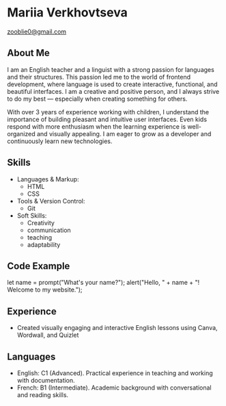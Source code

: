 # Mariia Verkhovtseva
zooblie0@gmail.com
## About Me
I am an English teacher and a linguist with a strong passion for languages and their structures. This passion led me to the world of frontend development, where language is used to create interactive, functional, and beautiful interfaces.
I am a creative and positive person, and I always strive to do my best — especially when creating something for others. 

With over 3 years of experience working with children, I understand the importance of building pleasant and intuitive user interfaces. Even kids respond with more enthusiasm when the learning experience is well-organized and visually appealing.
I am eager to grow as a developer and continuously learn new technologies. 

## Skills
- Languages & Markup:
   * HTML
   * CSS
- Tools & Version Control:
   * Git
- Soft Skills:
   * Creativity
   * communication
   * teaching
   * adaptability

## Code Example
let name = prompt("What's your name?");
alert("Hello, " + name + "! Welcome to my website.");

## Experience
- Created visually engaging and interactive English lessons using Canva, Wordwall, and Quizlet

## Languages
- English: C1 (Advanced). Practical experience in teaching and working with documentation.
- French: B1 (Intermediate). Academic background with conversational and reading skills.
